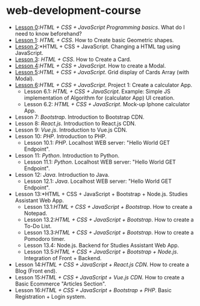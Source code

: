 # web-development-course

- [Lesson 0](https://github.com/CristianRomero1234/web-development-course/tree/main/Lesson%200/lesson_0.md):*HTML + CSS + JavaScript Programming basics*. What do I need to know beforehand? 
-  [Lesson 1](https://github.com/CristianRomero1234/web-development-course/tree/main/Lesson%201/lesson_1.md): *HTML + CSS*. How to Create basic Geometric shapes.
- [Lesson 2](https://github.com/CristianRomero1234/web-development-course/tree/main/Lesson%202/lesson_2.md):*HTML + CSS + JavaScript. Changing a HTML tag using JavaScript.
- [Lesson 3](https://github.com/CristianRomero1234/web-development-course/tree/main/Lesson%203/lesson_3.md): *HTML + CSS*. How to Create a Card.
- [Lesson 4](https://github.com/CristianRomero1234/web-development-course/tree/main/Lesson%204/lesson_4.md):*HTML + CSS + JavaScript*. How to create a Modal.
- [Lesson 5](https://github.com/CristianRomero1234/web-development-course/tree/main/Lesson%205/lesson_5.md):*HTML + CSS + JavaScript*. Grid display of Cards Array (with Modal).
- [Lesson 6](https://github.com/CristianRomero1234/web-development-course/tree/main/Lesson%206/lesson_6.md):*HTML + CSS + JavaScript*. Project 1: Create a calculator App.
  - Lesson 6.1: *HTML + CSS + JavaScript*. Example: Simple JS implementation of Algorithm for (calculator App) UI creation.
  - Lesson 6.2: *HTML + CSS + JavaScript*. Mock-up Iphone calculator App.
- Lesson 7: *Bootstrap*. Introduction to Bootstrap CDN.
- Lesson 8: *React.js*. Introduction to React.js CDN.
- Lesson 9: *Vue.js*. Introduction to Vue.js CDN.
- Lesson 10: *PHP*. Introduction to PHP.
  - Lesson 10.1: *PHP*. Localhost WEB server: "Hello World GET Endpoint". 
- Lesson 11: *Python*. Introduction to Python.
  - Lesson 11.1: *Python*. Localhost WEB server: "Hello World GET Endpoint".
- Lesson 12: *Java*. Introduction to Java.
  - Lesson 12.1: *Java*. Localhost WEB server: "Hello World GET Endpoint".
- Lesson 13:*HTML + CSS + JavaScript + Bootstrap + Node.js. Studies Assistant Web App.
  - Lesson 13.1:*HTML + CSS + JavaScript + Bootstrap*. How to create a Notepad.
  - Lesson 13.2:*HTML + CSS + JavaScript + Bootstrap*. How to create a To-Do List.
  - Lesson 13.3:*HTML + CSS + JavaScript + Bootstrap*. How to create a Pomodoro timer.
  - Lesson 13.4: Node.js. Backend for Studies Assistant Web App.
  - Lesson 13.5:*HTML + CSS + JavaScript + Bootstrap + Node.js*. Integration of Front + Backend.
- Lesson 14:*HTML + CSS + JavaScript + React.js CDN*. How to create a Blog (Front end).
- Lesson 15:*HTML + CSS + JavaScript + Vue.js CDN*. How to create a Basic Ecommerce "Articles Section".
- Lesson 16:*HTML + CSS + JavaScript + Bootstrap + PHP*. Basic Registration + Login system.
